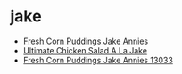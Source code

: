 # jake

 * [Fresh Corn Puddings Jake Annies](../../index/f/fresh-corn-puddings-jake-annies-13033.json)
 * [Ultimate Chicken Salad A La Jake](../../index/u/ultimate-chicken-salad-a-la-jake.json)
 * [Fresh Corn Puddings Jake Annies 13033](../../index/f/fresh-corn-puddings-jake-annies-13033.json)
